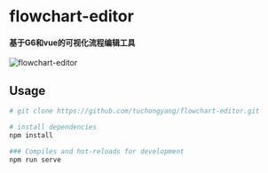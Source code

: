 # flowchart-editor
#### 基于G6和vue的可视化流程编辑工具

![flowchart-editor](https://github.com/tuchongyang/flowchart-editor/blob/master/public/screeshot.png?raw=true)

## Usage
``` bash
# git clone https://github.com/tuchongyang/flowchart-editor.git

# install dependencies
npm install

### Compiles and hot-reloads for development
npm run serve
```

